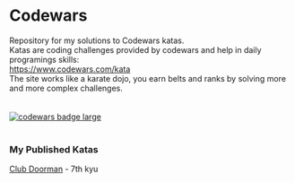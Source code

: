 # Codewars
Repository for my solutions to Codewars katas.</br>
Katas are coding challenges provided by codewars and help in daily programings skills:</br>
https://www.codewars.com/kata</br>
The site works like a karate dojo, you earn belts and ranks by solving more and more complex challenges.</br>
</br></br>
<a target="_blank" href="https://www.codewars.com/users/brudolce"><img src="https://www.codewars.com/users/brudolce/badges/large" alt="codewars badge large" /></a>
<br><br>

### My Published Katas
<a href="https://www.codewars.com/kata/5c563cb78dac1951c2d60f01"> Club Doorman</a> - 7th kyu
